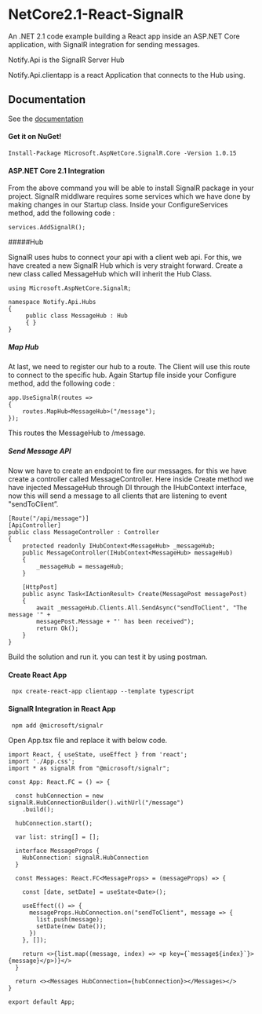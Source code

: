 # NetCore2.1-React-SignalR
An .NET 2.1 code example building a React app inside an ASP.NET Core application, with SignalR integration for sending messages.

Notify.Api is the SignalR Server Hub

Notify.Api.clientapp is a react Application that connects to the Hub using.

## Documentation
See the [documentation](https://docs.microsoft.com/aspnet/signalr/overview/getting-started/introduction-to-signalr)

#### Get it on NuGet!

    Install-Package Microsoft.AspNetCore.SignalR.Core -Version 1.0.15
	
#### ASP.NET Core 2.1 Integration
From the above command you will be able to install SignalR package in your project. SignalR middlware requires some services which we have done by  making changes in our Startup class. Inside your ConfigureServices method, add the following code	:
    
	services.AddSignalR();
	
#####Hub

SignalR uses hubs to connect your api with a client web api. For this, we have created a new SignalR Hub which is very straight forward. Create a new class called MessageHub which will inherit the Hub Class.

    using Microsoft.AspNetCore.SignalR;

    namespace Notify.Api.Hubs
    {
         public class MessageHub : Hub
         { }
    }

##### Map Hub
At last, we need to register our hub to a route. The Client will use this route to connect to the specific hub. Again Startup file inside your Configure method, add the following code :

    app.UseSignalR(routes =>
    {
        routes.MapHub<MessageHub>("/message");
	});
This routes the MessageHub to /message.

##### Send Message API

Now we have to create an endpoint to fire our messages. for this we have create a controller called MessageController.
Here inside Create method we have injected MessageHub through DI through the IHubContext interface, now this will send a message to all clients that are listening to event "sendToClient”.
		
    [Route("/api/message")]
    [ApiController]
    public class MessageController : Controller
    {
        protected readonly IHubContext<MessageHub> _messageHub;
        public MessageController(IHubContext<MessageHub> messageHub)
        {
            _messageHub = messageHub;
        }

        [HttpPost]
        public async Task<IActionResult> Create(MessagePost messagePost)
        {
            await _messageHub.Clients.All.SendAsync("sendToClient", "The message '" +
            messagePost.Message + "' has been received");
            return Ok();
        }
    }
Build the solution and run it. you can test it by using postman.
#### Create React App 	
	
	 npx create-react-app clientapp --template typescript

#### SignalR Integration in React App 	
	
	 npm add @microsoft/signalr
	 
Open App.tsx file and replace  it with below code.

    import React, { useState, useEffect } from 'react';
	import './App.css';
	import * as signalR from "@microsoft/signalr";

	const App: React.FC = () => {

	  const hubConnection = new signalR.HubConnectionBuilder().withUrl("/message")
		.build();

	  hubConnection.start();

	  var list: string[] = [];

	  interface MessageProps {
		HubConnection: signalR.HubConnection
	  }

	  const Messages: React.FC<MessageProps> = (messageProps) => {

		const [date, setDate] = useState<Date>();

		useEffect(() => {
		  messageProps.HubConnection.on("sendToClient", message => {
			list.push(message);
			setDate(new Date());
		  })
		}, []);

		return <>{list.map((message, index) => <p key={`message${index}`}>{message}</p>)}</>
	  }

	  return <><Messages HubConnection={hubConnection}></Messages></>
	}

	export default App;